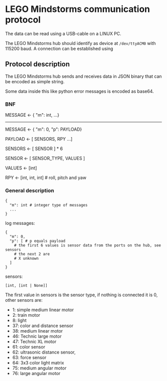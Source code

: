 # LEGO Mindstorms communication protocol
The data can be read using a USB-cable on a LINUX PC.

The LEGO Mindstorms hub should identify as device at `/dev/ttyACM0` with 115200 baud.
A connection can be established using 

## Protocol description
The LEGO Mindstorms hub sends and receives data in JSON binary that can be encoded as simple string.

Some data inside this like python error messages is encoded as base64.

### BNF
MESSAGE <- { "m": int, ...}

---

MESSAGE <- { "m": 0, "p": PAYLOAD}

PAYLOAD <- [ SENSORS, RPY ...]

SENSORS <- [ SENSOR ] * 6

SENSOR <- [ SENSOR_TYPE, VALUES ]

VALUES <- [int]

RPY <- [int, int, int] # roll, pitch and yaw

### General description
```
{
  "m": int # integer type of messages
  ...
}
```

log messages:
```
{
  "m": 0,
  "p": [ # p equals payload
    # the first 6 values is sensor data from the ports on the hub, see sensors
    # the next 2 are 
    # X unknown
  ]
}
```

sensors:
```
[int, [int | None]]
```
The first value in sensors is the sensor type, if nothing is connected it is 0,
other sensors are:

- 1: simple medium linear motor
- 2: train motor
- 8: light
- 37: color and distance sensor
- 38: medium linear motor
- 46: Technic large motor
- 47: Technic XL motor
- 61: color sensor
- 62: ultrasonic distance sensor,
- 63: force sensor
- 64: 3x3 color light matrix
- 75: medium angular motor
- 76: large angular motor


